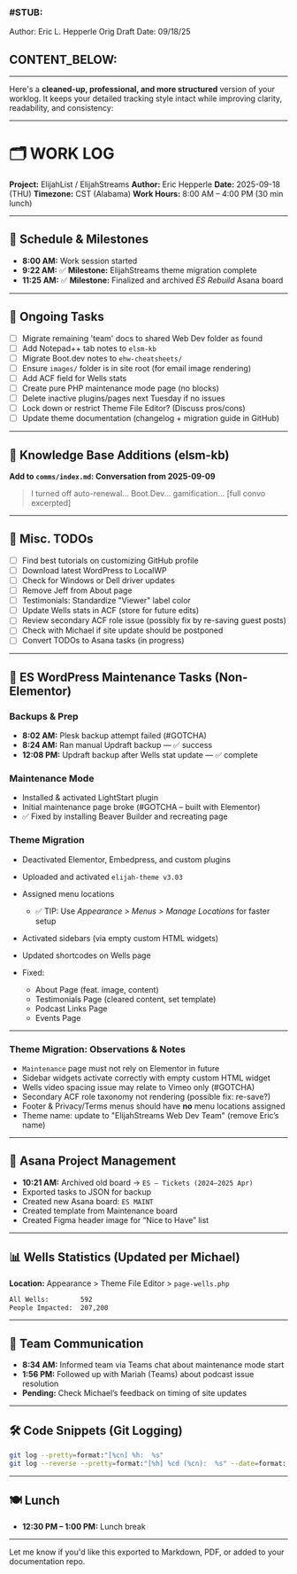 ### #STUB: 

Author: Eric L. Hepperle
Orig Draft Date:
09/18/25


## CONTENT_BELOW: ##

---

Here's a **cleaned-up, professional, and more structured** version of your worklog. It keeps your detailed tracking style intact while improving clarity, readability, and consistency:

---

# 🗂️ WORK LOG

**Project:** ElijahList / ElijahStreams
**Author:** Eric Hepperle
**Date:** 2025-09-18 (THU)
**Timezone:** CST (Alabama)
**Work Hours:** 8:00 AM – 4:00 PM (30 min lunch)

---

## 📅 Schedule & Milestones

* **8:00 AM:** Work session started
* **9:22 AM:** ✅ **Milestone:** ElijahStreams theme migration complete
* **11:25 AM:** ✅ **Milestone:** Finalized and archived *ES Rebuild* Asana board

---

## 🚧 Ongoing Tasks

* [ ] Migrate remaining 'team' docs to shared Web Dev folder as found
* [ ] Add Notepad++ tab notes to `elsm-kb`
* [ ] Migrate Boot.dev notes to `ehw-cheatsheets/`
* [ ] Ensure `images/` folder is in site root (for email image rendering)
* [ ] Add ACF field for Wells stats
* [ ] Create pure PHP maintenance mode page (no blocks)
* [ ] Delete inactive plugins/pages next Tuesday if no issues
* [ ] Lock down or restrict Theme File Editor? (Discuss pros/cons)
* [ ] Update theme documentation (changelog + migration guide in GitHub)

---

## 🧠 Knowledge Base Additions (elsm-kb)

**Add to `comms/index.md`: Conversation from 2025-09-09**

> I turned off auto-renewal... Boot.Dev... gamification... \[full convo excerpted]

---

## 📝 Misc. TODOs

* [ ] Find best tutorials on customizing GitHub profile
* [ ] Download latest WordPress to LocalWP
* [ ] Check for Windows or Dell driver updates
* [ ] Remove Jeff from About page
* [ ] Testimonials: Standardize "Viewer" label color
* [ ] Update Wells stats in ACF (store for future edits)
* [ ] Review secondary ACF role issue (possibly fix by re-saving guest posts)
* [ ] Check with Michael if site update should be postponed
* [ ] Convert TODOs to Asana tasks (in progress)

---

## 🔧 ES WordPress Maintenance Tasks (Non-Elementor)

### Backups & Prep

* **8:02 AM:** Plesk backup attempt failed (#GOTCHA)
* **8:24 AM:** Ran manual Updraft backup — ✅ success
* **12:08 PM:** Updraft backup after Wells stat update — ✅ complete

### Maintenance Mode

* Installed & activated LightStart plugin
* Initial maintenance page broke (#GOTCHA – built with Elementor)
* ✅ Fixed by installing Beaver Builder and recreating page

### Theme Migration

* Deactivated Elementor, Embedpress, and custom plugins
* Uploaded and activated `elijah-theme v3.03`
* Assigned menu locations

  * ✅ TIP: Use *Appearance > Menus > Manage Locations* for faster setup
* Activated sidebars (via empty custom HTML widgets)
* Updated shortcodes on Wells page
* Fixed:

  * About Page (feat. image, content)
  * Testimonials Page (cleared content, set template)
  * Podcast Links Page
  * Events Page

---

### Theme Migration: Observations & Notes

* `Maintenance` page must not rely on Elementor in future
* Sidebar widgets activate correctly with empty custom HTML widget
* Wells video spacing issue may relate to Vimeo only (#GOTCHA)
* Secondary ACF role taxonomy not rendering (possible fix: re-save?)
* Footer & Privacy/Terms menus should have **no** menu locations assigned
* Theme name: update to "ElijahStreams Web Dev Team" (remove Eric’s name)

---

## 🧩 Asana Project Management

* **10:21 AM:** Archived old board → `ES – Tickets (2024–2025 Apr)`
* Exported tasks to JSON for backup
* Created new Asana board: `ES MAINT`
* Created template from Maintenance board
* Created Figma header image for “Nice to Have” list

---

## 📊 Wells Statistics (Updated per Michael)

**Location:** Appearance > Theme File Editor > `page-wells.php`

```txt
All Wells:        592  
People Impacted:  207,200
```

---

## 💬 Team Communication

* **8:34 AM:** Informed team via Teams chat about maintenance mode start
* **1:56 PM:** Followed up with Mariah (Teams) about podcast issue resolution
* **Pending:** Check Michael’s feedback on timing of site updates

---

## 🛠️ Code Snippets (Git Logging)

```sh
git log --pretty=format:"[%cn] %h:  %s"
git log --reverse --pretty=format:"[%h] %cd (%cn):  %s" --date=format:'%Y-%m-%d %H:%M' | head -1
```

---

## 🍽️ Lunch

* **12:30 PM – 1:00 PM:** Lunch break

---

Let me know if you'd like this exported to Markdown, PDF, or added to your documentation repo.
